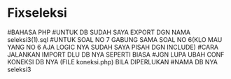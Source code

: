 # Fixseleksi
#BAHASA PHP 
#UNTUK DB SUDAH SAYA EXPORT DGN NAMA seleksi3(1).sql
#UNTUK SOAL NO 7 GABUNG SAMA SOAL NO 6(KLO MAU YANG NO 6 AJA LOGIC NYA SUDAH SAYA PISAH DGN INCLUDE)
#CARA JALANKAN IMPORT DLU DB NYA SEPERTI BIASA
#JGN LUPA UBAH CONF KONEKSI DB NYA (FILE koneksi.php) BILA DIPERLUKAN
#NAMA DB NYA seleksi3
